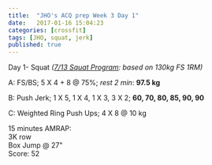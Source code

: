 ```yaml
---
title:  "JHO's ACQ prep Week 3 Day 1"
date:   2017-01-16 15:04:23
categories: [crossfit]
tags: [JHO, squat, jerk]
published: true
---
```

Day 1- Squat _([7/13 Squat Program][reddit_link]: based on 130kg FS 1RM)_

A: FS/BS; 5 X 4 + 8 @ 75%; _rest 2 min_: **97.5 kg**  

B: Push Jerk; 1 X 5, 1 X 4, 1 X 3, 3 X 2; **60, 70, 80, 85, 90, 90**

C: Weighted Ring Push Ups; 4 X 8 @ 10 kg

15 minutes AMRAP:  
3K row  
Box Jump @ 27"  
Score: 52

[reddit_link]: https://www.reddit.com/r/crossfit/comments/1s1331/question_for_those_of_you_following_outlaw/